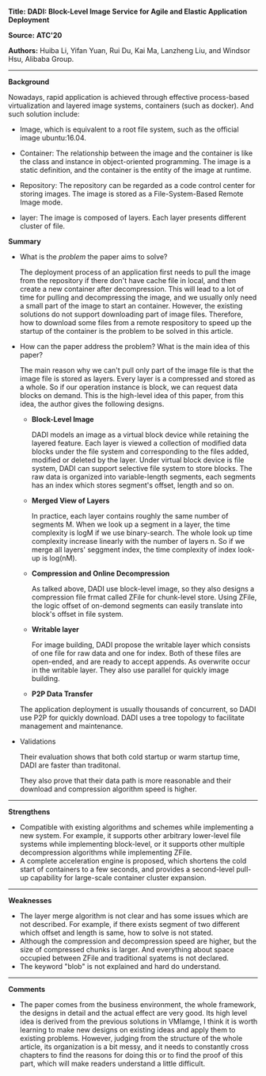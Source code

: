 **Title:** **DADI: Block-Level Image Service for Agile and Elastic Application Deployment**

**Source:** **ATC'20**

**Authors:** Huiba Li, Yifan Yuan, Rui Du, Kai Ma, Lanzheng Liu, and Windsor Hsu, Alibaba Group.

---

**Background**

Nowadays, rapid application is achieved through effective process-based virtualization and layered image systems, containers (such as docker). And such solution include: 

- Image, which is equivalent to a root file system, such as the official image ubuntu:16.04. 

- Container: The relationship between the image and the container is like the class and instance in object-oriented programming. The image is a static definition, and the container is the entity of the image at runtime. 

- Repository: The repository can be regarded as a code control center for storing images. The image is stored as a File-System-Based Remote Image mode.
- layer: The image is composed of layers. Each layer presents different cluster of file.

**Summary**

- What is the *problem* the paper aims to solve?

  The deployment process of an application first needs to pull the image from the repository if there don't have cache file in local, and then create a new container after decompression. This will lead to a lot of time for pulling and decompressing the image, and we usually only need a small part of the image to start an container. However, the existing solutions do not support downloading part of image files. Therefore, how to download some files from a remote respository to speed up the startup of the container is the problem to be solved in this article.

- How can the paper address the problem? What is the main idea of this paper?

  The main reason why we can't pull only part of the image file is that the image file is stored as layers. Every layer is a compressed and stored as  a whole. So if our operation instance is block, we can request data blocks on demand. This is the high-level idea of this paper, from this idea, the author gives the following designs.

  - **Block-Level Image** 

    DADI models an image as a virtual block device while retaining the layered feature. Each layer is  viewed a collection of modified data blocks under the file system and corresponding to the files added, modified or deleted by the layer. Under virtual block device is file system, DADI can support selective file system to store blocks. The raw data is organized into  variable-length segments, each segments has an index which stores segment's offset, length and so on.

  - **Merged View of Layers**

    In practice, each layer contains roughly the same number of segments M. When we look up a segment in a layer, the time complexity is logM if we use binary-search. The whole look up time complexity increase linearly with the number of layers n. So if we merge all layers' seggment index, the time complexity of index look-up is log(nM). 

  - **Compression and Online Decompression** 

    As talked above, DADI use block-level image,  so they also designs a compression file frmat called ZFile for chunk-level store.  Using ZFile, the logic offset of on-demond segments can easily translate into block's offset in file system.

  - **Writable layer** 

    For image building, DADI propose the writable layer which consists of one file for raw data and one for index. Both of these files are open-ended, and are ready to accept appends. As overwrite occur in the writable layer. They also use parallel for quickly image building.

  -  **P2P Data Transfer**

    The application deployment is usually thousands of concurrent, so DADI use P2P for quickly download. DADI uses a tree topology to facilitate management and maintenance.

    

- Validations

  Their evaluation shows that both cold startup or warm startup time, DADI are faster than traditonal. 
  
  They also prove that their data path is more reasonable and their download and compression algorithm speed is higher.
  
  

---

**Strengthens**  

- Compatible with existing algorithms and schemes while implementing a new system. For example, it supports other arbitrary lower-level file systems while implementing block-level, or it supports other multiple decompression algorithms while implementing ZFile.
- A complete acceleration engine is proposed, which shortens the cold start of containers to a few seconds, and provides a second-level pull-up capability for large-scale container cluster expansion.

---

**Weaknesses**  

- The layer merge algorithm is not clear and has some issues which are not described. For example,    if there exists segment of two different which offset and length is same, how to solve is  not stated.
- Although the compression and decompression speed are higher, but the size of compressed chunks is larger. And everything about space occupied between ZFile and traditional syatems is  not declared.
- The keyword "blob" is not explained and hard do understand.

---

**Comments**  

- The paper comes from the business environment, the whole framework, the designs in detail and the actual effect are very good. Its high level idea is derived from the previous solutions in VMIamge, I think it is worth learning to make new designs on existing ideas and apply them to existing problems. However, judging from the structure of the whole article, its organization is a bit messy, and it needs to constantly cross chapters to find the reasons for doing this or to find the proof of this part, which will make readers understand a little difficult.